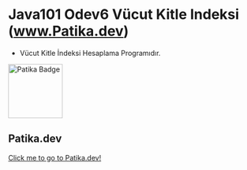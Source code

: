 # Java101 Odev6 Vücut Kitle Indeksi    (www.Patika.dev)

- Vücut Kitle İndeksi Hesaplama Programıdır.

<a href="https://app.patika.dev/rosalie" target="blank"><img src="https://global-uploads.webflow.com/6097e0eca1e87557da031fef/609859a191abe5d64b17fed3_Patika%20logo-p-500.png" height="110" alt="Patika Badge"/></a>
## Patika.dev

[Click me to go to Patika.dev!](https://www.patika.dev/tr/bootcamp)